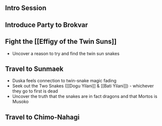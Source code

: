 ## Intro Session

## Introduce Party to Brokvar

## Fight the [[Effigy of the Twin Suns]]
- Uncover a reason to try and find the twin sun snakes

## Travel to Sunmaek
- Duska feels connection to twin-snake magic fading
- Seek out the Two Snakes ([[Dogu Yilani]] & [[Bati Yilani]]) - whichever they go to first is dead
- Uncover the truth that the snakes are in fact dragons and that Mortos is Musoko

## Travel to Chimo-Nahagi
